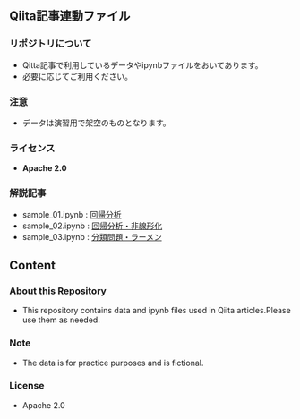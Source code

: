 ## Qiita記事連動ファイル

### リポジトリについて
* Qitta記事で利用しているデータやipynbファイルをおいてあります。
* 必要に応じてご利用ください。

### 注意
* データは演習用で架空のものとなります。

### ライセンス
* **Apache 2.0** 

### 解説記事
* sample_01.ipynb : [回帰分析](https://qiita.com/AzukiImo/items/d38f095f098607c32720)
* sample_02.ipynb : [回帰分析・非線形化](https://qiita.com/AzukiImo/items/1f1497e5c52668147461)
* sample_03.ipynb : [分類問題・ラーメン](https://qiita.com/AzukiImo/items/01b348f5beb3d2979d44)


## Content
### About this Repository
* This repository contains data and ipynb files used in Qiita articles.Please use them as needed.

### Note
* The data is for practice purposes and is fictional.

### License
* Apache 2.0
